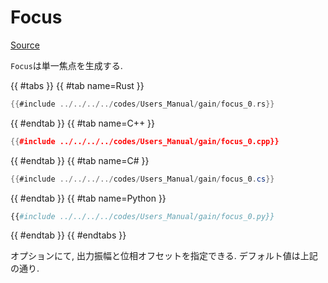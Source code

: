 # Focus
[Source](https://github.com/shinolab/autd3-rs/blob/v32.1.1/autd3/src/datagram/gain/focus.rs)

`Focus`は単一焦点を生成する.


{{ #tabs }}
{{ #tab name=Rust }}
```rust
{{#include ../../../../codes/Users_Manual/gain/focus_0.rs}}
```
{{ #endtab }}
{{ #tab name=C++ }}
```cpp
{{#include ../../../../codes/Users_Manual/gain/focus_0.cpp}}
```
{{ #endtab }}
{{ #tab name=C# }}
```cs
{{#include ../../../../codes/Users_Manual/gain/focus_0.cs}}
```
{{ #endtab }}
{{ #tab name=Python }}
```python
{{#include ../../../../codes/Users_Manual/gain/focus_0.py}}
```
{{ #endtab }}
{{ #endtabs }}

オプションにて, 出力振幅と位相オフセットを指定できる.
デフォルト値は上記の通り.
